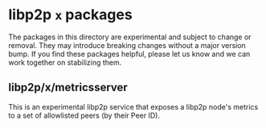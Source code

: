 # libp2p `x` packages

The packages in this directory are experimental and subject to change or
removal. They may introduce breaking changes without a major version bump. If
you find these packages helpful, please let us know and we can work together on
stabilizing them.

## libp2p/x/metricsserver

This is an experimental libp2p service that exposes a libp2p node's metrics to
a set of allowlisted peers (by their Peer ID).

